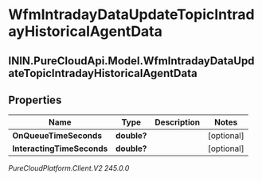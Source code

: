 # WfmIntradayDataUpdateTopicIntradayHistoricalAgentData

## ININ.PureCloudApi.Model.WfmIntradayDataUpdateTopicIntradayHistoricalAgentData

## Properties

|Name | Type | Description | Notes|
|------------ | ------------- | ------------- | -------------|
| **OnQueueTimeSeconds** | **double?** |  | [optional] |
| **InteractingTimeSeconds** | **double?** |  | [optional] |



_PureCloudPlatform.Client.V2 245.0.0_
